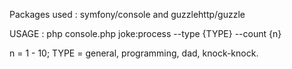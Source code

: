 Packages used : symfony/console and guzzlehttp/guzzle

USAGE : php console.php joke:process --type {TYPE} --count {n}

n = 1 - 10;
TYPE = general, programming, dad, knock-knock.